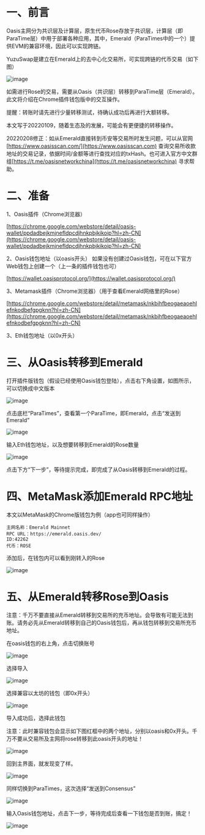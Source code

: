 # 一、前言

Oasis主网分为共识层及计算层，原生代币Rose存放于共识层，计算层（即ParaTime层）中用于部署各种应用，其中，Emerald（ParaTimes中的一个）提供EVM的兼容环境，因此可以实现跨链。

YuzuSwap是建立在Emerald上的去中心化交易所，可实现跨链的代币交易（如下图）

![image](./Emerald_ROSE_1.png)

如需进行Rose的交易，需要从Oasis（共识层）转移到ParaTime层（Emerald）。此文将介绍在Chrome插件钱包版中的交互操作。

提醒：转账时请先进行少量转移测试，待确认成功后再进行大额转移。

本文写于20220109，随着生态及的发展，可能会有更便捷的转移操作。

20220208修正：如从Emerald直接转到币安等交易所时发生问题，可以从官网 [https://www.oasisscan.com/](https://www.oasisscan.com) 查询交易所收款地址的交易记录，依据时间/金额等进行查找对应的txHash。也可进入官方中文群组[https://t.me/oasisnetworkchina](https://t.me/oasisnetworkchina) 寻求帮助。

# 二、准备

1、Oasis插件（Chrome浏览器）

[https://chrome.google.com/webstore/detail/oasis-wallet/ppdadbejkmjnefldpcdjhnkpbjkikoip?hl=zh-CN](https://chrome.google.com/webstore/detail/oasis-wallet/ppdadbejkmjnefldpcdjhnkpbjkikoip?hl=zh-CN)

2、Oasis钱包地址（以oasis开头）
如果没有创建过Oasis钱包，可在以下官方Web钱包上创建一个（上一条的插件钱包也可）

[https://wallet.oasisprotocol.org/](https://wallet.oasisprotocol.org/)

3、Metamask插件（Chrome浏览器）（用于查看Emerald网络里的Rose）

[https://chrome.google.com/webstore/detail/metamask/nkbihfbeogaeaoehlefnkodbefgpgknn?hl=zh-CN](https://chrome.google.com/webstore/detail/metamask/nkbihfbeogaeaoehlefnkodbefgpgknn?hl=zh-CN)

3、Eth钱包地址（以0x开头）

# 三、从Oasis转移到Emerald

打开插件版钱包（假设已经使用Oasis钱包登陆），点击右下角设置，如图所示，可以切换成中文版本

![image](./Emerald_ROSE_2.png)

点击底栏“ParaTimes”，查看第一个ParaTime，即Emerald，点击“发送到Emerald”

![image](./Emerald_ROSE_3.png)

输入Eth钱包地址，以及想要转移到Emerald的Rose数量

![image](./Emerald_ROSE_4.png)

点击下方“下一步”，等待提示完成，即完成了从Oasis转移到Emerald的过程。

# 四、MetaMask添加Emerald RPC地址

本文以MetaMask的Chrome版钱包为例（app也可同样操作）

```
主网名称：Emerald Mainnet
RPC URL：https://emerald.oasis.dev/
ID:42262
代币：ROSE
```

添加后，在钱包内可以看到刚转入的Rose

![image](./Emerald_ROSE_5.png)

# 五、从Emerald转移Rose到Oasis

注意：千万不要直接从Emerald转移到交易所的充币地址。会导致有可能无法到账。请务必先从Emerald转移到自己的Oasis钱包后，再从钱包转移到交易所充币地址。

在oasis钱包的右上角，点击切换账号

![image](./Emerald_ROSE_6.png)

选择导入

![image](./Emerald_ROSE_7.png)

选择兼容以太坊的钱包（即0x开头）

![image](./Emerald_ROSE_8.png)

导入成功后，选择此钱包

注意：此时兼容钱包会显示如下图红框中的两个地址，分别以oasis和0x开头。千万不要从交易所及主网将rose转移到此oasis开头的地址！

![image](./Emerald_ROSE_9.png)

回到主界面，就发现变了样。

![image](./Emerald_ROSE_10.png)

同样切换到ParaTimes，这次选择“发送到Consensus”

![image](./Emerald_ROSE_11.png)

输入Oasis钱包地址，点击下一步，等待完成后查看一下钱包是否到账，搞定！

![image](./Emerald_ROSE_12.png)

